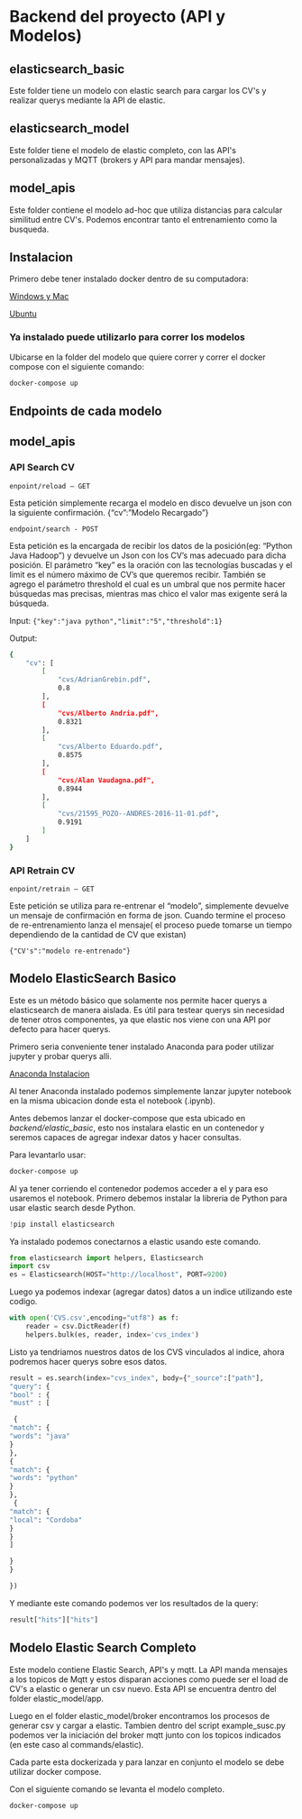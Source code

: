 # Backend del proyecto (API y Modelos)

## elasticsearch_basic
Este folder tiene un modelo con elastic search para cargar los CV's y realizar querys mediante la API de elastic.

## elasticsearch_model
Este folder tiene el modelo de elastic completo, con las API's personalizadas y MQTT (brokers y API para mandar mensajes).

## model_apis
Este folder contiene el modelo ad-hoc que utiliza distancias para calcular similitud entre CV's. Podemos encontrar tanto el entrenamiento como la busqueda.


## Instalacion

Primero debe tener instalado docker dentro de su computadora:

[Windows y Mac](https://geekflare.com/es/docker-desktop/)

[Ubuntu](https://phoenixnap.com/kb/how-to-install-docker-on-ubuntu-18-04)

### Ya instalado puede utilizarlo para correr los modelos

Ubicarse en la folder del modelo que quiere correr y correr el docker compose con el siguiente comando:
```bash
docker-compose up
```
## Endpoints de cada modelo

## model_apis

### API Search CV

``` enpoint/reload – GET ```

Esta petición simplemente recarga el modelo en disco devuelve un json con la siguiente confirmación.
{“cv”:”Modelo Recargado”}

``` endpoint/search - POST ```

Esta petición es la encargada de recibir los datos de la posición(eg: “Python Java Hadoop”) y devuelve un Json con los CV’s mas adecuado para dicha posición. El parámetro “key” es la oración con las tecnologías buscadas y el limit es el número máximo de CV’s que queremos recibir. También se agrego el parámetro threshold el cual es un umbral que nos permite hacer búsquedas mas precisas, mientras mas chico el valor mas exigente será la búsqueda.

Input: ``` {"key":"java python","limit":"5","threshold":1} ```

Output:
```bash
{
    "cv": [
        [
            "cvs/AdrianGrebin.pdf",
            0.8
        ],
        [
            "cvs/Alberto Andria.pdf",
            0.8321
        ],
        [
            "cvs/Alberto Eduardo.pdf",
            0.8575
        ],
        [
            "cvs/Alan Vaudagna.pdf",
            0.8944
        ],
        [
            "cvs/21595_POZO--ANDRES-2016-11-01.pdf",
            0.9191
        ]
    ]
}

```


### API Retrain CV

``` enpoint/retrain – GET ```

Este petición se utiliza para re-entrenar el “modelo”, simplemente devuelve un mensaje de confirmación en forma de json. Cuando termine el proceso de re-entrenamiento lanza el mensaje( el proceso puede tomarse un tiempo dependiendo de la cantidad de CV que existan)

``` {"CV's":"modelo re-entrenado"} ```

## Modelo ElasticSearch Basico

Este es un método básico que solamente nos permite hacer querys a elasticsearch de manera aislada. Es útil para testear querys sin necesidad de tener otros componentes, ya que elastic nos viene con una API por defecto para hacer querys.

Primero seria conveniente tener instalado Anaconda para poder utilizar jupyter y probar querys alli.

[Anaconda Instalacion](https://www.anaconda.com/products/individual)

Al tener Anaconda instalado podemos simplemente lanzar jupyter notebook en la misma ubicacion donde esta el notebook (.ipynb).

Antes debemos lanzar el docker-compose que esta ubicado en *backend/elastic_basic*, esto nos instalara elastic en un contenedor y seremos capaces de agregar indexar datos y hacer consultas.

Para levantarlo usar:

```bash
docker-compose up
```

Al ya tener corriendo el contenedor podemos acceder a el y para eso usaremos el notebook. Primero debemos instalar la libreria de Python para usar elastic search desde Python.

```python
!pip install elasticsearch
```

Ya instalado podemos conectarnos a elastic usando este comando.

```python
from elasticsearch import helpers, Elasticsearch
import csv
es = Elasticsearch(HOST="http://localhost", PORT=9200)
```

Luego ya podemos indexar (agregar datos) datos a un indice utilizando este codigo.

```python
with open('CVS.csv',encoding="utf8") as f:
    reader = csv.DictReader(f)
    helpers.bulk(es, reader, index='cvs_index')
```

Listo ya tendriamos nuestros datos de los CVS vinculados al indice, ahora podremos hacer querys sobre esos datos.
```python
result = es.search(index="cvs_index", body={"_source":["path"],
"query": {
"bool" : {
"must" : [

 {
"match": {
"words": "java"
}
},
{
"match": {
"words": "python"
}
},
 {
"match": {
"local": "Cordoba"
}
}
]

}
}

})
```

Y mediante este comando podemos ver los resultados de la query:


```python
result["hits"]["hits"]
```

## Modelo Elastic Search Completo

Este modelo contiene Elastic Search, API's y mqtt. La  API manda mensajes a los topicos de Mqtt y estos disparan acciones como puede ser el load de CV's a elastic o generar un csv nuevo. Esta API se encuentra dentro del folder elastic_model/app.

Luego en el folder elastic_model/broker encontramos los procesos de generar csv y cargar a elastic. Tambien dentro del script example_susc.py podemos ver la iniciación del broker mqtt junto con los topicos indicados (en este caso al commands/elastic).

Cada parte esta dockerizada y para lanzar en conjunto el modelo se debe utilizar docker compose.

Con el siguiente comando se levanta el modelo completo.

```bash
docker-compose up
```
